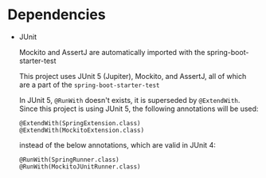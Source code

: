 # Dependencies

+ JUnit

  Mockito and AssertJ are automatically imported with the spring-boot-starter-test

  This project uses JUnit 5 (Jupiter), Mockito, and AssertJ, all of which are a part of the `spring-boot-starter-test`

  In JUnit 5, `@RunWith` doesn't exists, it is superseded by `@ExtendWith`. Since this project is using JUnit 5, the following annotations will be used:

  ```
  @ExtendWith(SpringExtension.class)
  @ExtendWith(MockitoExtension.class)
  ```

  instead of the below annotations, which are valid in JUnit 4:

  ```
  @RunWith(SpringRunner.class)
  @RunWith(MockitoJUnitRunner.class)
  ```
